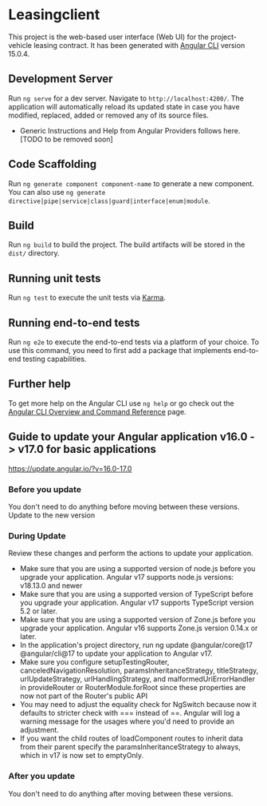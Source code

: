 # Leasingclient
This project is the web-based user interface (Web UI) for the project- vehicle leasing contract. It has been generated with [Angular CLI](https://github.com/angular/angular-cli) version 15.0.4.

## Development Server

Run `ng serve` for a dev server. Navigate to `http://localhost:4200/`. The application will automatically reload its updated state in case you have modified, replaced, added or removed any of its source files.

- Generic Instructions and Help from Angular Providers follows here. [TODO to be removed soon]
## Code Scaffolding

Run `ng generate component component-name` to generate a new component. You can also use `ng generate directive|pipe|service|class|guard|interface|enum|module`.

## Build

Run `ng build` to build the project. The build artifacts will be stored in the `dist/` directory.

## Running unit tests

Run `ng test` to execute the unit tests via [Karma](https://karma-runner.github.io).

## Running end-to-end tests

Run `ng e2e` to execute the end-to-end tests via a platform of your choice. To use this command, you need to first add a package that implements end-to-end testing capabilities.

## Further help

To get more help on the Angular CLI use `ng help` or go check out the [Angular CLI Overview and Command Reference](https://angular.io/cli) page.

## Guide to update your Angular application v16.0 -> v17.0 for basic applications
https://update.angular.io/?v=16.0-17.0

### Before you update
You don't need to do anything before moving between these versions.
Update to the new version

### During Update
Review these changes and perform the actions to update your application.
- Make sure that you are using a supported version of node.js before you upgrade your application. Angular v17 supports node.js versions: v18.13.0 and newer
- Make sure that you are using a supported version of TypeScript before you upgrade your application. Angular v17 supports TypeScript version 5.2 or later.
- Make sure that you are using a supported version of Zone.js before you upgrade your application. Angular v16 supports Zone.js version 0.14.x or later.
- In the application's project directory, run ng update @angular/core@17 @angular/cli@17 to update your application to Angular v17.
- Make sure you configure setupTestingRouter, canceledNavigationResolution, paramsInheritanceStrategy, titleStrategy, urlUpdateStrategy, urlHandlingStrategy, and malformedUriErrorHandler in provideRouter or RouterModule.forRoot since these properties are now not part of the Router's public API
- You may need to adjust the equality check for NgSwitch because now it defaults to stricter check with === instead of ==. Angular will log a warning message for the usages where you'd need to provide an adjustment.
- If you want the child routes of loadComponent routes to inherit data from their parent specify the paramsInheritanceStrategy to always, which in v17 is now set to emptyOnly.

### After you update
You don't need to do anything after moving between these versions.